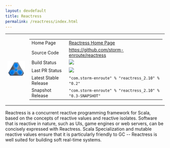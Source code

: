 ```yaml
---
layout: devdefault
title: Reactress
permalink: /reactress/index.html
---
```



<table><tr>

<td><img src="/resources/images/reactress-96.png"/></td>

<td><table class="summary">
<tr>
  <td>Home Page</td>
  <td><a href="/reactress">Reactress Home Page</a></td>
</tr>
<tr>
  <td>Source Code</td>
  <td><a href="https://github.com/storm-enroute/reactress">https://github.com/storm-enroute/reactress</a></td>
</tr>
<tr>
  <td>Build Status</td>
  <td><a href="https://ci.storm-enroute.com:8080/job/public-reactress/"><img src="https://ci.storm-enroute.com:8080/buildStatus/icon?job=public-reactress"/></a></td>
</tr>
<tr>
  <td>Last PR Status</td>
  <td><a href="https://travis-ci.org/storm-enroute/reactress"><img src="https://travis-ci.org/storm-enroute/reactress.svg?branch=master"></a></td>
</tr>
<tr>
  <td>Latest Stable Release</td>
  <td><code>"com.storm-enroute" % "reactress_2.10" % "0.2"</code></td>
</tr>
<tr>
  <td>Snapshot Release</td>
  <td><code>"com.storm-enroute" % "reactress_2.10" % "0.3-SNAPSHOT"</code></td>
</tr>
</table></td>

</tr></table>


Reactress is a concurrent reactive programming framework for Scala, based on the concepts of reactive values and reactive isolates.
Software that is reactive in nature, such as UIs, game engines or web servers, can be concisely expressed with Reactress.
Scala Specialization and mutable reactive values ensure that it is particularly friendly to GC -- Reactress is well suited for building soft real-time systems.

